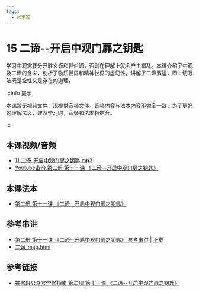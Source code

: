 ```yaml
---
tags:
  - 闻思班
---
```


# 15 二谛--开启中观门扉之钥匙

学习中观需要分开胜义谛和世俗谛，否则在理解上就会产生错乱。本课介绍了中观及二谛的含义，剖析了物质世界和精神世界的虚幻性，讲解了二谛双运，即一切万法既是空性又是存在的道理。

:::info 提示

本课暂无视频文件，现提供音频文件。音频内容与法本内容不完全一致，为了更好的理解法义，建议学习时，音频和法本相结合。

:::

## 本课视频/音频

* [11 二谛-开启中观门扉之钥匙.mp3](https://f.huidengchanxiu.net/jmy/%e6%85%a7%e7%81%af%e7%a6%85%e4%bf%ae%e8%af%be/%e6%85%a7%e7%81%af%e7%a6%85%e4%bf%ae%e8%af%be%e7%ac%ac%e4%ba%8c%e5%86%8c/11%20%e4%ba%8c%e8%b0%9b-%e5%bc%80%e5%90%af%e4%b8%ad%e8%a7%82%e9%97%a8%e6%89%89%e4%b9%8b%e9%92%a5%e5%8c%99.mp3)
* [Youtube备份 第二册 第十一课 《二谛--开启中观门扉之钥匙》](https://www.youtube.com/watch?v=Ka1LSGi9t3Q&list=PL7aUyQTIJqAjD33MPzguoKwShqtttVmg9&index=19)

## 本课法本

* [第二册 第十一课 《二谛--开启中观门扉之钥匙》](/books/b2/2-10)

## 参考串讲

* [第二册 第十一课 《二谛--开启中观门扉之钥匙》 参考串讲](http://view.officeapps.live.com/op/view.aspx?src=https://f.huidengchanxiu.net/hdv/d/hdcxk/chj/第二册第12课二谛1.pptx) | [下载](https://f.huidengchanxiu.net/hdv/d/hdcxk/chj/第二册第12课二谛1.pptx)
* [二谛_map.html](https://f.huidengchanxiu.net/hdv/f/up/%E4%BA%8C%E8%B0%9B_map.html)

## 参考链接

* [禅修班公众号学修指南 第二册 第十一课 《二谛--开启中观门扉之钥匙》](https://mp.weixin.qq.com/s?__biz=MzI2NTQ1NDcxNg==&mid=2247483803&idx=1&sn=11ccb1ec2a2e02a3584915b35da4a772&scene=19#wechat_redirect)
